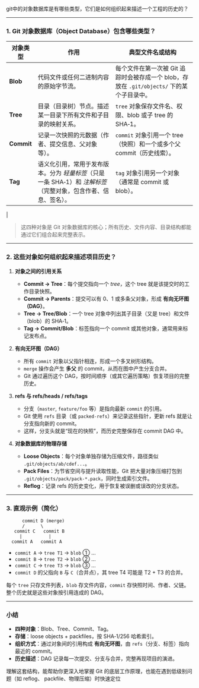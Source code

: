 git中的对象数据库是有哪些类型，它们是如何组织起来描述一个工程的历史的？

---

### 1. Git 对象数据库（Object Database）包含哪些类型？

| 对象类型 | 作用 | 典型文件名或结构 |
|----------|------|-----------------|
| **Blob** | 代码文件或任何二进制内容的原始字节流。 | 每个文件在第一次被 Git 追踪时会被存成一个 blob，存放在 `.git/objects/` 下的某个子目录中。 |
| **Tree** | 目录（目录树）节点。描述某一目录下所有文件和子目录的映射关系。 | `tree` 对象保存文件名、权限、blob 或子 tree 的 SHA‑1。 |
| **Commit** | 记录一次快照的元数据（作者、提交信息、父对象等）。 | `commit` 对象引用一个 tree（快照）和一个或多个父 commit（历史线索）。 |
| **Tag** | 语义化引用，常用于发布版本。分为 *轻量标签*（只是一条 SHA‑1）和 *注解标签*（完整对象，包含作者、信息、签名）。 | `tag` 对象引用另一个对象（通常是 commit 或 blob）。
 |

> 这四种对象是 Git 对象数据库的核心；所有历史、文件内容、目录结构都能通过它们组合起来完整表示。

---

### 2. 这些对象如何组织起来描述项目历史？

1. **对象之间的引用关系**  
   - **Commit → Tree**：每个提交指向一个 *tree*，这个 tree 就是该提交时的工作目录快照。  
   - **Commit → Parents**：提交可以有 0、1 或多条父对象，形成 **有向无环图（DAG）**。  
   - **Tree → Tree/Blob**：一个 tree 对象中列出其子目录（又是 tree）和文件（blob）的 SHA‑1。  
   - **Tag → Commit/Blob**：标签指向一个 commit 或其他对象，通常用来标记发布点。

2. **有向无环图（DAG）**  
   - 所有 `commit` 对象以父指针相连，形成一个多叉树形结构。  
   - `merge` 操作会产生 **多父** 的 commit，从而在图中产生分支合并。  
   - Git 通过遍历这个 DAG，按时间顺序（或其它遍历策略）恢复项目的完整历史。

3. **refs 与 refs/heads / refs/tags**  
   - 分支（`master`, `feature/foo` 等）是指向最新 `commit` 的引用。  
   - Git 使用 `refs` 目录（或 `packed-refs`）来记录这些指针，更新 refs 就是让分支指向新的 commit。  
   - 这样，分支头就是“现在的快照”，而历史完整保存在 commit DAG 中。

4. **对象数据库的物理存储**  
   - **Loose Objects**：每个对象单独存储为压缩文件，路径类似 `.git/objects/ab/cdef...`。  
   - **Pack Files**：为节省空间与提升读取性能，Git 把大量对象压缩打包到 `.git/objects/pack/pack-*.pack`，同时生成索引文件。  
   - **Reflog**：记录 refs 的历史变化，用于恢复被误删或误改的分支状态。

---

### 3. 直观示例（简化）

```
      commit D (merge)
      /      \
   commit C   commit B
     |          |
  commit A   commit A
```

- `commit A` → `tree T1` → `blob` ① …  
- `commit B` → `tree T2` → `blob` ② …  
- `commit C` → `tree T3` → `blob` ③ …  
- `commit D` 的父指向 `B` 与 `C`（合并点），其 tree T4 可能是 T2 + T3 的合并。

每个 `tree` 只存文件列表，`blob` 存文件内容，`commit` 存快照时间、作者、父链。整个历史就是这些对象按引用连成的 DAG。

---

### 小结

- **四种对象**：Blob、Tree、Commit、Tag。  
- **存储**：loose objects + packfiles，按 SHA‑1/256 哈希索引。  
- **组织方式**：通过对象间的引用构成 **有向无环图**，由 `refs`（分支、标签）指向最近的 commit。  
- **历史描述**：DAG 记录每一次提交、分支与合并，完整再现项目的演进。  

理解这套结构，能帮助你更深入地掌握 Git 的底层工作原理，也能在遇到低级别问题（如 reflog、 packfile、物理压缩）时快速定位
